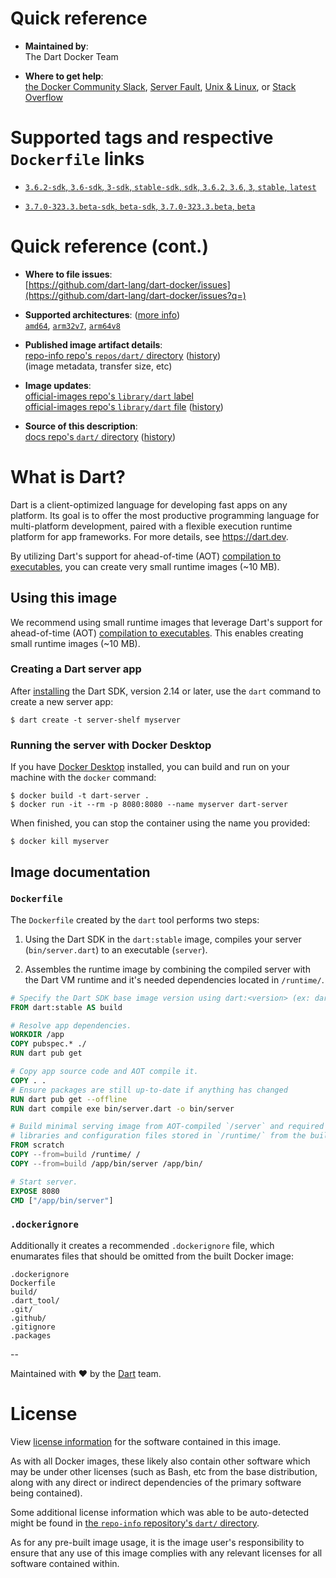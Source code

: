 <!--

********************************************************************************

WARNING:

    DO NOT EDIT "dart/README.md"

    IT IS AUTO-GENERATED

    (from the other files in "dart/" combined with a set of templates)

********************************************************************************

-->

# Quick reference

-	**Maintained by**:  
	The Dart Docker Team

-	**Where to get help**:  
	[the Docker Community Slack](https://dockr.ly/comm-slack), [Server Fault](https://serverfault.com/help/on-topic), [Unix & Linux](https://unix.stackexchange.com/help/on-topic), or [Stack Overflow](https://stackoverflow.com/help/on-topic)

# Supported tags and respective `Dockerfile` links

-	[`3.6.2-sdk`, `3.6-sdk`, `3-sdk`, `stable-sdk`, `sdk`, `3.6.2`, `3.6`, `3`, `stable`, `latest`](https://github.com/dart-lang/dart-docker/blob/d836ed2638db8f473f51658cdf415ed0f67d42d9/stable/bookworm/Dockerfile)

-	[`3.7.0-323.3.beta-sdk`, `beta-sdk`, `3.7.0-323.3.beta`, `beta`](https://github.com/dart-lang/dart-docker/blob/d836ed2638db8f473f51658cdf415ed0f67d42d9/beta/bookworm/Dockerfile)

# Quick reference (cont.)

-	**Where to file issues**:  
	[https://github.com/dart-lang/dart-docker/issues](https://github.com/dart-lang/dart-docker/issues?q=)

-	**Supported architectures**: ([more info](https://github.com/docker-library/official-images#architectures-other-than-amd64))  
	[`amd64`](https://hub.docker.com/r/amd64/dart/), [`arm32v7`](https://hub.docker.com/r/arm32v7/dart/), [`arm64v8`](https://hub.docker.com/r/arm64v8/dart/)

-	**Published image artifact details**:  
	[repo-info repo's `repos/dart/` directory](https://github.com/docker-library/repo-info/blob/master/repos/dart) ([history](https://github.com/docker-library/repo-info/commits/master/repos/dart))  
	(image metadata, transfer size, etc)

-	**Image updates**:  
	[official-images repo's `library/dart` label](https://github.com/docker-library/official-images/issues?q=label%3Alibrary%2Fdart)  
	[official-images repo's `library/dart` file](https://github.com/docker-library/official-images/blob/master/library/dart) ([history](https://github.com/docker-library/official-images/commits/master/library/dart))

-	**Source of this description**:  
	[docs repo's `dart/` directory](https://github.com/docker-library/docs/tree/master/dart) ([history](https://github.com/docker-library/docs/commits/master/dart))

# What is Dart?

Dart is a client-optimized language for developing fast apps on any platform. Its goal is to offer the most productive programming language for multi-platform development, paired with a flexible execution runtime platform for app frameworks. For more details, see https://dart.dev.

By utilizing Dart's support for ahead-of-time (AOT) [compilation to executables](https://dart.dev/tools/dart-compile#exe), you can create very small runtime images (~10 MB).

## Using this image

We recommend using small runtime images that leverage Dart's support for ahead-of-time (AOT) [compilation to executables](https://dart.dev/tools/dart-compile#exe). This enables creating small runtime images (~10 MB).

### Creating a Dart server app

After [installing](https://dart.dev/get-dart) the Dart SDK, version 2.14 or later, use the `dart` command to create a new server app:

```shell
$ dart create -t server-shelf myserver
```

### Running the server with Docker Desktop

If you have [Docker Desktop](https://www.docker.com/get-started) installed, you can build and run on your machine with the `docker` command:

```shell
$ docker build -t dart-server .
$ docker run -it --rm -p 8080:8080 --name myserver dart-server
```

When finished, you can stop the container using the name you provided:

```shell
$ docker kill myserver
```

## Image documentation

### `Dockerfile`

The `Dockerfile` created by the `dart` tool performs two steps:

1.	Using the Dart SDK in the `dart:stable` image, compiles your server (`bin/server.dart`) to an executable (`server`).

2.	Assembles the runtime image by combining the compiled server with the Dart VM runtime and it's needed dependencies located in `/runtime/`.

```Dockerfile
# Specify the Dart SDK base image version using dart:<version> (ex: dart:2.12)
FROM dart:stable AS build

# Resolve app dependencies.
WORKDIR /app
COPY pubspec.* ./
RUN dart pub get

# Copy app source code and AOT compile it.
COPY . .
# Ensure packages are still up-to-date if anything has changed
RUN dart pub get --offline
RUN dart compile exe bin/server.dart -o bin/server

# Build minimal serving image from AOT-compiled `/server` and required system
# libraries and configuration files stored in `/runtime/` from the build stage.
FROM scratch
COPY --from=build /runtime/ /
COPY --from=build /app/bin/server /app/bin/

# Start server.
EXPOSE 8080
CMD ["/app/bin/server"]
```

### `.dockerignore`

Additionally it creates a recommended `.dockerignore` file, which enumarates files that should be omitted from the built Docker image:

```text
.dockerignore
Dockerfile
build/
.dart_tool/
.git/
.github/
.gitignore
.packages
```

--

Maintained with ❤️ by the [Dart](https://dart.dev) team.

# License

View [license information](https://github.com/dart-lang/sdk/blob/master/LICENSE) for the software contained in this image.

As with all Docker images, these likely also contain other software which may be under other licenses (such as Bash, etc from the base distribution, along with any direct or indirect dependencies of the primary software being contained).

Some additional license information which was able to be auto-detected might be found in [the `repo-info` repository's `dart/` directory](https://github.com/docker-library/repo-info/tree/master/repos/dart).

As for any pre-built image usage, it is the image user's responsibility to ensure that any use of this image complies with any relevant licenses for all software contained within.
